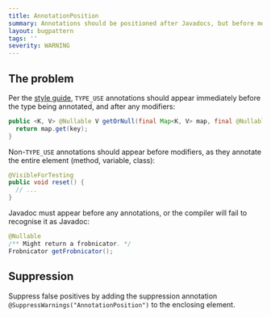```yaml
---
title: AnnotationPosition
summary: Annotations should be positioned after Javadocs, but before modifiers.
layout: bugpattern
tags: ''
severity: WARNING
---
```


<!--
*** AUTO-GENERATED, DO NOT MODIFY ***
To make changes, edit the @BugPattern annotation or the explanation in docs/bugpattern.
-->


## The problem
Per the [style guide](style-guide), `TYPE_USE` annotations should appear
immediately before the type being annotated, and after any modifiers:

```java
public <K, V> @Nullable V getOrNull(final Map<K, V> map, final @Nullable K key) {
  return map.get(key);
}
```

Non-`TYPE_USE` annotations should appear before modifiers, as they annotate the
entire element (method, variable, class):

```java
@VisibleForTesting
public void reset() {
  // ...
}
```

Javadoc must appear before any annotations, or the compiler will fail to
recognise it as Javadoc:

```java
@Nullable
/** Might return a frobnicator. */
Frobnicator getFrobnicator();
```

[style-guide]: https://google.github.io/styleguide/javaguide.html#s4.8.5.1-type-use-annotation-style

## Suppression
Suppress false positives by adding the suppression annotation `@SuppressWarnings("AnnotationPosition")` to the enclosing element.
